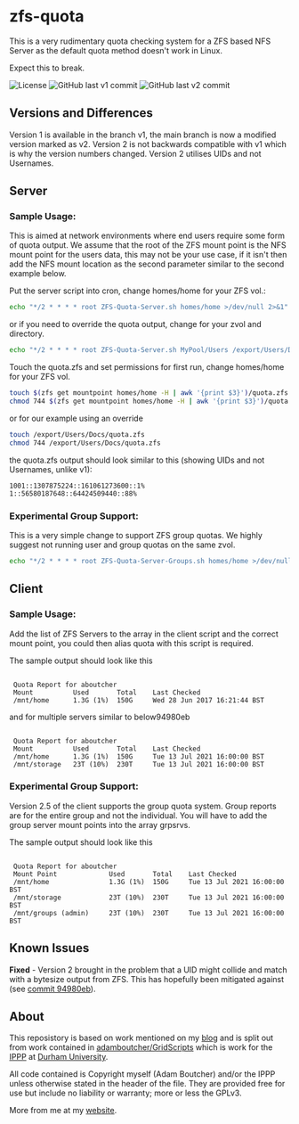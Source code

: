 # zfs-quota
This is a very rudimentary quota checking system for a ZFS based NFS Server as the default quota method doesn't work in Linux.

Expect this to break.

![License](https://img.shields.io/github/license/adamboutcher/zfs-quota?color=green&label=License&logoColor=white) ![GitHub last v1 commit](https://img.shields.io/github/last-commit/adamboutcher/zfs-quota/v1?label=Last%20v1%20Commit&logo=github&logoColor=white) ![GitHub last v2 commit](https://img.shields.io/github/last-commit/adamboutcher/zfs-quota/main?label=Last%20v2%20Commit&logo=github&logoColor=white)

## Versions and Differences
Version 1 is available in the branch v1, the main branch is now a modified version marked as v2.
Version 2 is not backwards compatible with v1 which is why the version numbers changed. Version 2 utilises UIDs and not Usernames.

## Server
### Sample Usage:
This is aimed at network environments where end users require some form of quota output.
We assume that the root of the ZFS mount point is the NFS mount point for the users data, this may not be your use case, if it isn't then add the NFS mount location as the second parameter similar to the second example below.

Put the server script into cron, change homes/home for your ZFS vol.:
```bash
echo "*/2 * * * * root ZFS-Quota-Server.sh homes/home >/dev/null 2>&1" >> /etc/cron.d/zfs-quota
```
or if you need to override the quota output, change for your zvol and directory.
```bash
echo "*/2 * * * * root ZFS-Quota-Server.sh MyPool/Users /export/Users/Docs >/dev/null 2>&1" >> /etc/cron.d/zfs-quota
```

Touch the quota.zfs and set permissions for first run, change homes/home for your ZFS vol.
```bash
touch $(zfs get mountpoint homes/home -H | awk '{print $3}')/quota.zfs
chmod 744 $(zfs get mountpoint homes/home -H | awk '{print $3}')/quota.zfs
```
or for our example using an override
```bash
touch /export/Users/Docs/quota.zfs
chmod 744 /export/Users/Docs/quota.zfs
```

the quota.zfs output should look similar to this (showing UIDs and not Usernames, unlike v1):
```
1001::1307875224::161061273600::1%
1::56580187648::64424509440::88%
```
### Experimental Group Support:
This is a very simple change to support ZFS group quotas. We highly suggest not running user and group quotas on the same zvol.
```bash
echo "*/2 * * * * root ZFS-Quota-Server-Groups.sh homes/home >/dev/null 2>&1" >> /etc/cron.d/zfs-quota
```

## Client
### Sample Usage:
Add the list of ZFS Servers to the array in the client script and the correct mount point, you could then alias quota with this script is required.

The sample output should look like this
```

 Quota Report for aboutcher
 Mount          Used       Total    Last Checked
 /mnt/home      1.3G (1%)  150G     Wed 28 Jun 2017 16:21:44 BST

```
and for multiple servers similar to below94980eb
```

 Quota Report for aboutcher
 Mount          Used       Total    Last Checked
 /mnt/home      1.3G (1%)  150G     Tue 13 Jul 2021 16:00:00 BST
 /mnt/storage   23T (10%)  230T     Tue 13 Jul 2021 16:00:00 BST

```
### Experimental Group Support:
Version 2.5 of the client supports the group quota system. Group reports are for the entire group and not the individual.
You will have to add the group server mount points into the array grpsrvs.

The sample output should look like this
```

 Quota Report for aboutcher
 Mount Point             Used       Total    Last Checked
 /mnt/home               1.3G (1%)  150G     Tue 13 Jul 2021 16:00:00 BST
 /mnt/storage            23T (10%)  230T     Tue 13 Jul 2021 16:00:00 BST
 /mnt/groups (admin)     23T (10%)  230T     Tue 13 Jul 2021 16:00:00 BST

```


## Known Issues
**Fixed** - Version 2 brought in the problem that a UID might collide and match with a bytesize output from ZFS. This has hopefully been mitigated against (see [commit 94980eb](https://github.com/adamboutcher/zfs-quota/commit/94980ebd455acc0d99e384bb116bd67def1ea45b)).

## About

This reposistory is based on work mentioned on my [blog](https://aboutcher.co.uk/2017/06/linux-zfs-quotas-hacked-solution/) and is split out from work contained in [adamboutcher/GridScripts](https://github.com/adamboutcher/Grid-Scripts) which is work for the [IPPP](https://www.ippp.dur.ac.uk) at [Durham University](https://www.dur.ac.uk).

All code contained is Copyright myself (Adam Boutcher) and/or the IPPP unless otherwise stated in the header of the file. They are provided free for use but include no liability or warranty; more or less the GPLv3.

More from me at my [website](http://www.aboutcher.co.uk).
